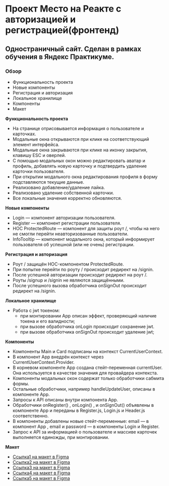# **Проект Место на Реакте с авторизацией и регистрацией(фронтенд)**

##  **Одностраничный сайт. Сделан в рамках обучения в Яндекс Практикуме.**

### **Обзор**
- Функциональность проекта
- Новые компоненты
- Регистрация и авторизация
- Локальное хранилище
- Компоненты
- Макет

**Функциональность проекта**
- На странице отрисовывается информация о пользователе и карточках.
- Модальные окна открываются при клике на соответствующий элемент интерфейса.
- Модальные окна закрываются при клике на иконку закрытия, клавишу ESC и оверлей.
- С помощью модальных окон можно редактировать аватар и профиль, добавлять новую карточку и подтвердить удаление карточки пользователя.
- При открытии модального окна редактирования профиля в форму подставляются текущие данные.
- Реализовано добавление/удаление лайка.
- Реализовано удаление собственной карточки.
- Все локальные значения корректно обновляются.

**Новые компоненты**
- Login — компонент авторизации пользователя.
- Register — компонент регистрации пользователя.
- HOC ProtectedRoute — компонент для защиты роут /, чтобы на него не смогли перейти неавторизованные пользователи.
- InfoTooltip — компонент модального окна, который информирует пользователя об успешной (или не очень) регистрации.

**Регистрация и авторизация**
- Роут / защищён HOC-компонентом ProtectedRoute.
- При попытке перейти по роуту / происходит редирект на /signin.
- После успешной авторизации происходит редирект на роут /.
- Роуты /signup и /signin не являются защищёнными.
- После успешного вызова обработчика onSignOut происходит редирект на /signin.

**Локальное хранилище**
- Работа с jwt токеном:
    - при монтировании App описан эффект, проверяющий наличие токена и его валидности;
    - при вызове обработчика onLogin происходит сохранение jwt.
    - при вызове обработчика onSignOut происходит удаление jwt;

**Компоненты**
- Компоненты Main и Card подписаны на контекст CurrentUserContext.
- В компонент App внедрён контекст через CurrentUserContext.Provider.
- В корневом компоненте App создана стейт-переменная currentUser. Она используется в качестве значения для провайдера контекста.
- Компоненты модальных окон содержат только обработчики сабмита формы.
- Остальные обработчики, например handleUpdateUser, описаны в компоненте App.
- Запросы к API описаны внутри компонента App.
- Обработчики onRegister() , onLogin() , и onSignOut() объявлены в компоненте App и переданы в Register.js, Login.js и Header.js соответственно.
- В компоненты добавлены новые стейт-переменные: email — в компонент App , email и password — в компоненты Login и Register.
- Запрос к API за информацией о пользователе и массиве карточек выполняется единожды, при монтировании.

**Макет**

* [Ссылка1 на макет в Figma](https://www.figma.com/file/2cn9N9jSkmxD84oJik7xL7/JavaScript.-Sprint-4?node-id=0%3A1)
* [Ссылка2 на макет в Figma](https://www.figma.com/file/bjyvbKKJN2naO0ucURl2Z0/JavaScript.-Sprint-5?node-id=0%3A1)
* [Ссылка3 на макет в Figma](https://www.figma.com/file/kRVLKwYG3d1HGLvh7JFWRT/JavaScript.-Sprint-6?node-id=0%3A1)
* [Ссылка4 на макет в Figma](https://www.figma.com/file/PSdQFRHoxXJFs2FH8IXViF/JavaScript-9-sprint?node-id=0%3A1)
* [Ссылка5 на макет в Figma](https://www.figma.com/file/5H3gsn5lIGPwzBPby9jAOo/Sprint-14-RU?node-id=0%3A1)
